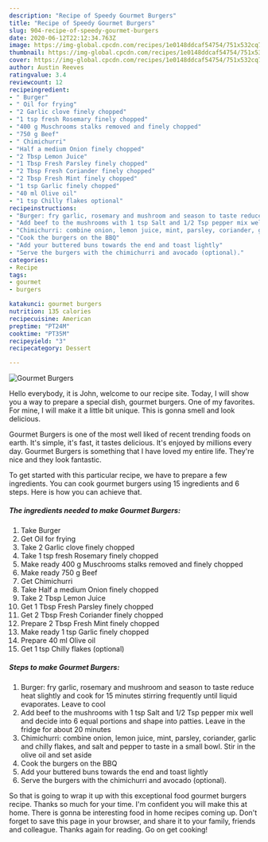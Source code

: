 ```yaml
---
description: "Recipe of Speedy Gourmet Burgers"
title: "Recipe of Speedy Gourmet Burgers"
slug: 904-recipe-of-speedy-gourmet-burgers
date: 2020-06-12T22:12:34.763Z
image: https://img-global.cpcdn.com/recipes/1e0148ddcaf54754/751x532cq70/gourmet-burgers-recipe-main-photo.jpg
thumbnail: https://img-global.cpcdn.com/recipes/1e0148ddcaf54754/751x532cq70/gourmet-burgers-recipe-main-photo.jpg
cover: https://img-global.cpcdn.com/recipes/1e0148ddcaf54754/751x532cq70/gourmet-burgers-recipe-main-photo.jpg
author: Austin Reeves
ratingvalue: 3.4
reviewcount: 12
recipeingredient:
- " Burger"
- " Oil for frying"
- "2 Garlic clove finely chopped"
- "1 tsp fresh Rosemary finely chopped"
- "400 g Muschrooms stalks removed and finely chopped"
- "750 g Beef"
- " Chimichurri"
- "Half a medium Onion finely chopped"
- "2 Tbsp Lemon Juice"
- "1 Tbsp Fresh Parsley finely chopped"
- "2 Tbsp Fresh Coriander finely chopped"
- "2 Tbsp Fresh Mint finely chopped"
- "1 tsp Garlic finely chopped"
- "40 ml Olive oil"
- "1 tsp Chilly flakes optional"
recipeinstructions:
- "Burger: fry garlic, rosemary and mushroom and season to taste reduce heat slightly and cook for 15 minutes stirring frequently until liquid evaporates. Leave to cool"
- "Add beef to the mushrooms with 1 tsp Salt and 1/2 Tsp pepper mix well and decide into 6 equal portions and shape into patties. Leave in the fridge for about 20 minutes"
- "Chimichurri: combine onion, lemon juice, mint, parsley, coriander, garlic and chilly flakes, and salt and pepper to taste in a small bowl. Stir in the olive oil and set aside"
- "Cook the burgers on the BBQ"
- "Add your buttered buns towards the end and toast lightly"
- "Serve the burgers with the chimichurri and avocado (optional)."
categories:
- Recipe
tags:
- gourmet
- burgers

katakunci: gourmet burgers 
nutrition: 135 calories
recipecuisine: American
preptime: "PT24M"
cooktime: "PT35M"
recipeyield: "3"
recipecategory: Dessert

---
```



![Gourmet Burgers](https://img-global.cpcdn.com/recipes/1e0148ddcaf54754/751x532cq70/gourmet-burgers-recipe-main-photo.jpg)

Hello everybody, it is John, welcome to our recipe site. Today, I will show you a way to prepare a special dish, gourmet burgers. One of my favorites. For mine, I will make it a little bit unique. This is gonna smell and look delicious.



Gourmet Burgers is one of the most well liked of recent trending foods on earth. It's simple, it's fast, it tastes delicious. It's enjoyed by millions every day. Gourmet Burgers is something that I have loved my entire life. They're nice and they look fantastic.


To get started with this particular recipe, we have to prepare a few ingredients. You can cook gourmet burgers using 15 ingredients and 6 steps. Here is how you can achieve that.

<!--inarticleads1-->

##### The ingredients needed to make Gourmet Burgers:

1. Take  Burger
1. Get  Oil for frying
1. Take 2 Garlic clove finely chopped
1. Take 1 tsp fresh Rosemary finely chopped
1. Make ready 400 g Muschrooms stalks removed and finely chopped
1. Make ready 750 g Beef
1. Get  Chimichurri
1. Take Half a medium Onion finely chopped
1. Take 2 Tbsp Lemon Juice
1. Get 1 Tbsp Fresh Parsley finely chopped
1. Get 2 Tbsp Fresh Coriander finely chopped
1. Prepare 2 Tbsp Fresh Mint finely chopped
1. Make ready 1 tsp Garlic finely chopped
1. Prepare 40 ml Olive oil
1. Get 1 tsp Chilly flakes (optional)




<!--inarticleads2-->

##### Steps to make Gourmet Burgers:

1. Burger: fry garlic, rosemary and mushroom and season to taste reduce heat slightly and cook for 15 minutes stirring frequently until liquid evaporates. Leave to cool
1. Add beef to the mushrooms with 1 tsp Salt and 1/2 Tsp pepper mix well and decide into 6 equal portions and shape into patties. Leave in the fridge for about 20 minutes
1. Chimichurri: combine onion, lemon juice, mint, parsley, coriander, garlic and chilly flakes, and salt and pepper to taste in a small bowl. Stir in the olive oil and set aside
1. Cook the burgers on the BBQ
1. Add your buttered buns towards the end and toast lightly
1. Serve the burgers with the chimichurri and avocado (optional).




So that is going to wrap it up with this exceptional food gourmet burgers recipe. Thanks so much for your time. I'm confident you will make this at home. There is gonna be interesting food in home recipes coming up. Don't forget to save this page in your browser, and share it to your family, friends and colleague. Thanks again for reading. Go on get cooking!
